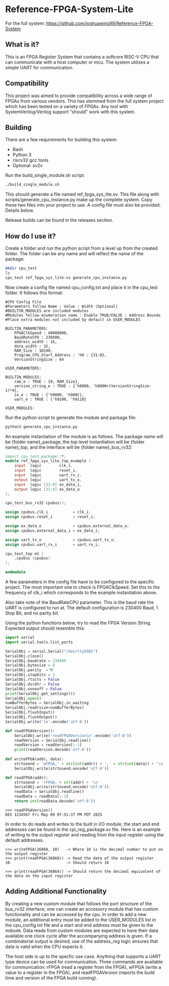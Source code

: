 # Reference-FPGA-System-Lite

For the full system: https://github.com/joshuawins99/Reference-FPGA-System

## What is it?
This is an FPGA Register System that contains a softcore RISC-V CPU that can communicate with a host computer or mcu. The system utilizes a simple UART for communication.

## Compatibility
This project was aimed to provide compatibility across a wide range of FPGAs from various vendors. This has stemmed from the full system project which has been tested on a variety of FPGAs. Any tool with SystemVerilog/Verilog support "should" work with this system.

## Building
There are a few requirements for building this system:
* Bash
* Python 3
* riscv32 gcc tools
* Optional: sv2v

Run the build_single_module.sh script:
```bash
./build_single_module.sh
```
This should generate a file named ref_fpga_sys_lite.sv. This file along with scripts/generate_cpu_instance.py make up the complete system. Copy these two files into your project to use. A config file must also be provided. Details below.

Release builds can be found in the releases section.

## How do I use it?
Create a folder and run the python script from a level up from the created folder. The folder can be any name and will reflect the name of the package:
```bash
mkdir cpu_test
ls
cpu_test ref_fpga_sys_lite.sv generate_cpu_instance.py
```

Now create a config file named cpu_config.txt and place it in the cpu_test folder. It follows this format:
```
#CPU Config File
#Parameters follow Name : Value : Width (Optional)
#BUILTIN_MODULES are included modules
#Modules follow enumeration name : Enable TRUE/FALSE : Address Bounds
#Place extra modules not included by default in USER_MODULES

BUILTIN_PARAMETERS:
    FPGAClkSpeed : 40000000,
    BaudRateCPU : 230400,
    address_width : 16,
    data_width : 32,
    RAM_Size : 10240,
    Program_CPU_Start_Address : 'h0 : {31:0},
    VersionStringSize : 64
    
USER_PARAMETERS:
    
BUILTIN_MODULES:
    ram_e : TRUE : {0, RAM_Size},
    version_string_e : TRUE : {'h8000, 'h8000+(VersionStringSize-1)*4},
    io_e : TRUE : {'h9000, 'h900C},
    uart_e : TRUE : {'h9100, 'h9110}
    
USER_MODULES:
```

Run the python script to generate the module and package file:
```bash
python3 generate_cpu_instance.py
```
An example instantiation of the module is as follows. The package name will be {folder name}_package, the top level instantiation will be {folder name}_top, and the interface will be {folder name}_bus_rv32:
```Verilog
import cpu_test_package::*;
module ref_fpga_sys_lite_top_example (
    input  logic        clk_i,
    input  logic        reset_i,
    input  logic        uart_rx_i,
    output logic        uart_tx_o,
    input  logic [31:0] ex_data_i,
    output logic [31:0] ex_data_o
);

cpu_test_bus_rv32 cpubus();

assign cpubus.clk_i           = clk_i;
assign cpubus.reset_i         = reset_i;

assign ex_data_o              = cpubus.external_data_o;
assign cpubus.external_data_i = ex_data_i;

assign uart_tx_o              = cpubus.uart_tx_o;
assign cpubus.uart_rx_i       = uart_rx_i;

cpu_test_top m1 (
    .cpubus (cpubus)
);

endmodule
```

A few parameters in the config file have to be configured to the specific project. The most important one to check is FPGAClkSpeed. Set this to the frequency of clk_i which corresponds to the example instantiation above.

Also take note of the BaudRateCPU parameter. This is the baud rate the UART is configured to run at. The default configuration is 230400 Baud, 1 Stop Bit, and no parity bit.

Using the python functions below, try to read the FPGA Version String. Expected output should resemble this:
```Python
import serial
import serial.tools.list_ports

SerialObj = serial.Serial("/dev/ttyUSB1")
SerialObj.close()
SerialObj.baudrate = 230400
SerialObj.bytesize = 8
SerialObj.parity  ='N'
SerialObj.stopbits = 1
SerialObj.rtscts = False
SerialObj.dsrdtr = False
SerialObj.xonxoff = False
print(SerialObj.get_settings())
SerialObj.open()
numBufferBytes = SerialObj.in_waiting
SerialObj.read(size=numBufferBytes)
SerialObj.flushInput()
SerialObj.flushOutput()
SerialObj.write('\n'.encode('utf-8'))

def readFPGAVersion():
    SerialObj.write('readFPGAVersion\n'.encode('utf-8'))
    readVersion = SerialObj.readline()
    readVersion = readVersion[:-1]
    print(readVersion.decode('utf-8'))
    
def writeFPGA(addr, data):
    strtosend = 'wFPGA,' + str(int(addr)) + ',' + str(int(data)) + '\n'
    SerialObj.write(strtosend.encode('utf-8'))

def readFPGA(addr):
    strtosend = 'rFPGA,'+ str(addr) + '\n'
    SerialObj.write(strtosend.encode('utf-8'))
    readData = SerialObj.readline()
    readData = readData[:-1]
    return int(readData.decode('utf-8'))
```

```
>>> readFPGAVersion()
DEV 1234567 Fri May 09 07:51:37 PM PDT 2025
```

In order to do reads and writes to the built in I/O module, the start and end addresses can be found in the cpi_reg_package.sv file. Here is an example of writing to the output register and reading from the input register using the default addresses.

```
>>> writeFPGA(36868, 10)   -> Where 10 is the decimal number to put on the output register
>>> print(readFPGA(36868)) -> Read the data of the output register
10                         -> Should return 10

>>> print(readFPGA(36864)) -> Should return the decimal equivalent of the data on the input register
```
## Adding Additional Functionality

By creating a new custom module that follows the port structure of the bus_rv32 interface, one can create an accessory module that has custom functionality and can be accessed by the cpu. In order to add a new module, an additional entry must be added to the USER_MODULES list in the cpu_config.txt file and a start and end address must be given to the mdoule. Data reads from custom modules are expected to have their data available one clock cycle after the accompanying address is given. If a combinatorial output is desired, use of the address_reg logic ensures that data is valid when the CPU expects it.

The host side is up to the specfic use case. Anything that supports a UART type device can be used for communication. Three commands are available for communication: rFPGA (read a register from the FPGA), wFPGA (write a value to a register in the FPGA), and readFPGAVersion (reports the build time and version of the FPGA build running). 